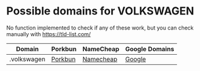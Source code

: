 # Possible domains for VOLKSWAGEN

No function implemented to check if any of these work, but you can check manually with https://tld-list.com/

| Domain | Porkbun | NameCheap | Google Domains |
|---|---|---|---|
| .volkswagen | [Porkbun](https://porkbun.com/checkout/search?prb=e814663da1&tlds=&idnLanguage=&search=search&q=.volkswagen) | [Namecheap](https://www.namecheap.com/domains/registration/results/?domain=.volkswagen) | [Google](https://domains.google.com/registrar/search?searchTerm=.volkswagen) |
